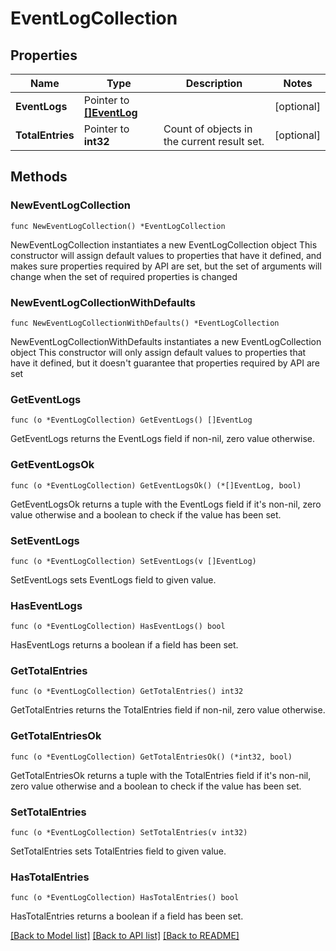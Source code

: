 <!--
 Licensed to the Apache Software Foundation (ASF) under one
 or more contributor license agreements.  See the NOTICE file
 distributed with this work for additional information
 regarding copyright ownership.  The ASF licenses this file
 to you under the Apache License, Version 2.0 (the
 "License"); you may not use this file except in compliance
 with the License.  You may obtain a copy of the License at

   http://www.apache.org/licenses/LICENSE-2.0

 Unless required by applicable law or agreed to in writing,
 software distributed under the License is distributed on an
 "AS IS" BASIS, WITHOUT WARRANTIES OR CONDITIONS OF ANY
 KIND, either express or implied.  See the License for the
 specific language governing permissions and limitations
 under the License.
 -->

# EventLogCollection

## Properties

Name | Type | Description | Notes
------------ | ------------- | ------------- | -------------
**EventLogs** | Pointer to [**[]EventLog**](EventLog.md) |  | [optional] 
**TotalEntries** | Pointer to **int32** | Count of objects in the current result set. | [optional] 

## Methods

### NewEventLogCollection

`func NewEventLogCollection() *EventLogCollection`

NewEventLogCollection instantiates a new EventLogCollection object
This constructor will assign default values to properties that have it defined,
and makes sure properties required by API are set, but the set of arguments
will change when the set of required properties is changed

### NewEventLogCollectionWithDefaults

`func NewEventLogCollectionWithDefaults() *EventLogCollection`

NewEventLogCollectionWithDefaults instantiates a new EventLogCollection object
This constructor will only assign default values to properties that have it defined,
but it doesn't guarantee that properties required by API are set

### GetEventLogs

`func (o *EventLogCollection) GetEventLogs() []EventLog`

GetEventLogs returns the EventLogs field if non-nil, zero value otherwise.

### GetEventLogsOk

`func (o *EventLogCollection) GetEventLogsOk() (*[]EventLog, bool)`

GetEventLogsOk returns a tuple with the EventLogs field if it's non-nil, zero value otherwise
and a boolean to check if the value has been set.

### SetEventLogs

`func (o *EventLogCollection) SetEventLogs(v []EventLog)`

SetEventLogs sets EventLogs field to given value.

### HasEventLogs

`func (o *EventLogCollection) HasEventLogs() bool`

HasEventLogs returns a boolean if a field has been set.

### GetTotalEntries

`func (o *EventLogCollection) GetTotalEntries() int32`

GetTotalEntries returns the TotalEntries field if non-nil, zero value otherwise.

### GetTotalEntriesOk

`func (o *EventLogCollection) GetTotalEntriesOk() (*int32, bool)`

GetTotalEntriesOk returns a tuple with the TotalEntries field if it's non-nil, zero value otherwise
and a boolean to check if the value has been set.

### SetTotalEntries

`func (o *EventLogCollection) SetTotalEntries(v int32)`

SetTotalEntries sets TotalEntries field to given value.

### HasTotalEntries

`func (o *EventLogCollection) HasTotalEntries() bool`

HasTotalEntries returns a boolean if a field has been set.


[[Back to Model list]](../README.md#documentation-for-models) [[Back to API list]](../README.md#documentation-for-api-endpoints) [[Back to README]](../README.md)


